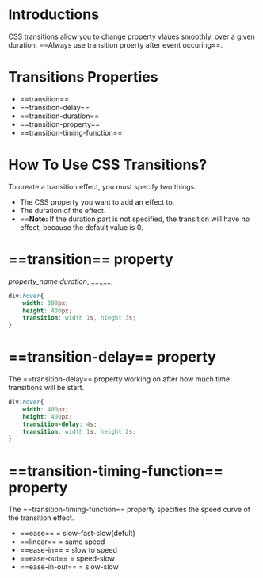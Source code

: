 # Introductions
CSS transitions allow you to change property vlaues smoothly, over a given duration.
==Always use transition proerty after event occuring==.
# Transitions Properties
- ==transition==
- ==transition-delay==
- ==transition-duration==
- ==transition-property==
- ==transition-timing-function==

# How  To Use CSS Transitions?
To create a transition effect, you must specify two things.
- The CSS property you want to add an effect to.
- The duration of the effect.
- ==**Note:** If the duration part is not specified, the transition will have no effect, because the default value is 0.

# ==transition== property
*property_name duration*,......,....,
```css
div:hover{
	width: 300px;
	height: 400px;
	transition: width 1s, hieght 3s;
}
```
# ==transition-delay== property
The ==transition-delay== property working on after how much time transitions will be start.
```css
div:hover{
	width: 400px;
	height: 400px;
	transition-delay: 4s;
	transition: width 1s, height 2s;
}
```
# ==transition-timing-function== property
The ==transition-timing-function== property specifies the speed curve of the transition effect.
- ==ease== = slow-fast-slow(defult)
- ==linear== = same speed
- ==ease-in== = slow to speed
- ==ease-out== = speed-slow
- ==ease-in-out== = slow-slow

